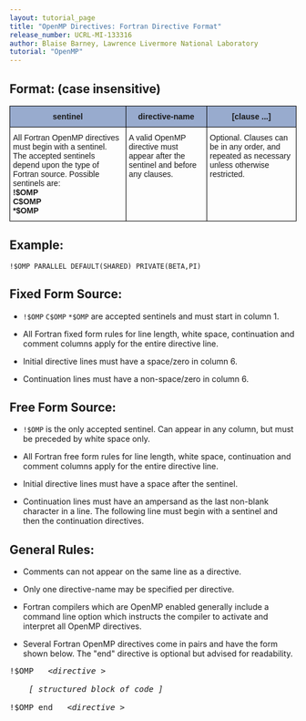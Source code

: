```yaml
---
layout: tutorial_page
title: "OpenMP Directives: Fortran Directive Format"
release_number: UCRL-MI-133316
author: Blaise Barney, Lawrence Livermore National Laboratory
tutorial: "OpenMP"
---
```


## Format: (case insensitive)

<style type="text/css">
.tg  {border-collapse:collapse;border-spacing:0;}
.tg td{border-color:black;border-style:solid;border-width:1px;font-family:Arial, sans-serif;font-size:14px;
  overflow:hidden;padding:10px 5px;word-break:normal;}
.tg th{border-color:black;border-style:solid;border-width:1px;font-family:Arial, sans-serif;font-size:14px;
  font-weight:normal;overflow:hidden;padding:10px 5px;word-break:normal;}
.tg .tg-fdm5{background-color:#98ABCE;font-weight:bold;text-align:center;vertical-align:middle}
.tg .tg-0lax{text-align:left;vertical-align:top}
</style>
<table class="tg">
<thead>
  <tr>
    <th class="tg-fdm5"><span style="background-color:#98ABCE">sentinel</span></th>
    <th class="tg-fdm5"><span style="background-color:#98ABCE">directive-name</span></th>
    <th class="tg-fdm5"><span style="background-color:#98ABCE">[clause ...]</span></th>
  </tr>
</thead>
<tbody>
  <tr>
    <td class="tg-0lax">All Fortran OpenMP directives must begin with a sentinel. The accepted sentinels depend upon the type of Fortran source. Possible sentinels are:<br><span style="font-weight:bold">    !$OMP  </span><br><span style="font-weight:bold">    C$OMP     </span><br><span style="font-weight:bold">    *$OMP </span></td>
    <td class="tg-0lax">A valid OpenMP directive must appear after the sentinel and before any clauses.</td>
    <td class="tg-0lax">Optional. Clauses can be in any order, and repeated as necessary unless otherwise restricted.</td>
  </tr>
</tbody>
</table>


## Example:

```
!$OMP PARALLEL DEFAULT(SHARED) PRIVATE(BETA,PI)
```

## Fixed Form Source:

* `!$OMP` `C$OMP` `*$OMP` are accepted sentinels and must start in column 1.

* All Fortran fixed form rules for line length, white space, continuation and comment columns apply for the entire directive line.

* Initial directive lines must have a space/zero in column 6.

* Continuation lines must have a non-space/zero in column 6.

## Free Form Source:

* `!$OMP` is the only accepted sentinel. Can appear in any column, but must be preceded by white space only.

* All Fortran free form rules for line length, white space, continuation and comment columns apply for the entire directive line.

* Initial directive lines must have a space after the sentinel.

* Continuation lines must have an ampersand as the last non-blank character in a line. The following line must begin with a sentinel and then the continuation directives.

## General Rules:

* Comments can not appear on the same line as a directive.

* Only one directive-name may be specified per directive.

* Fortran compilers which are OpenMP enabled generally include a command line option which instructs the compiler to activate and interpret all OpenMP directives.

* Several Fortran OpenMP directives come in pairs and have the form shown below. The "end" directive is optional but advised for readability.

<pre>
!$OMP  <i> &lt;directive &gt; 

    [ structured block of code ]</i> 

!$OMP end  <i> &lt;directive &gt; </i>
</pre>